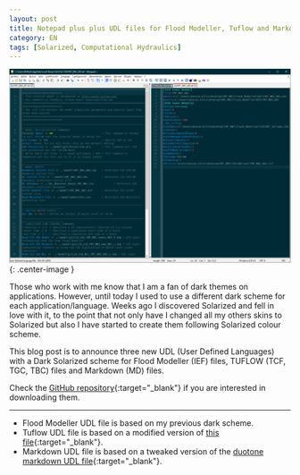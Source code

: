 ```yaml
---
layout: post
title: Notepad plus plus UDL files for Flood Modeller, Tuflow and Markdown on Solarized Dark colour scheme
category: EN
tags: [Solarized, Computational Hydraulics]
---
```


![Notepad++ Screenshot](/images/Posts/2020/2020-06-30_Image1.png){: .center-image }

Those who work with me know that I am a fan of dark themes on applications. However, until today I used to use a different dark scheme for each application/language. Weeks ago I discovered Solarized and fell in love with it, to the point that not only have I changed all my others skins to Solarized but also I have started to create them following Solarized colour scheme.

<!-- more -->

This blog post is to announce three new UDL (User Defined Languages) with a Dark Solarized scheme for Flood Modeller (IEF) files, TUFLOW (TCF, TGC, TBC) files and Markdown (MD) files.

Check the [GitHub repository](https://github.com/RMRubert/Notepad-UDL){:target="_blank"} if you are interested in downloading them.

----

* Flood Modeller UDL file is based on my previous dark scheme.
* Tuflow UDL file is based on a modified version of [this file](https://wiki.tuflow.com/index.php?title=NotepadPlusPlus_Highlighting){:target="_blank"}.
* Markdown UDL file is based on a tweaked version of the [duotone markdown UDL file](https://github.com/webketje/notepad-plus-plus-duotone-dark-theme/blob/master/userDefineLangs/userDefinedLang-markdown.xml){:target="_blank"}. 